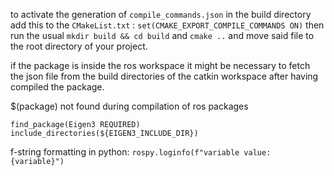 
to activate the generation of `compile_commands.json` in the build directory add this to the `CMakeList.txt` :
`set(CMAKE_EXPORT_COMPILE_COMMANDS ON)`
then run the usual `mkdir build && cd build` and `cmake ..` and move said file to the root directory of your project.

if the package is inside the ros workspace it might be necessary to fetch the json file from the build directories of the catkin workspace after having compiled the package.

$(package) not found during compilation of ros packages

```
find_package(Eigen3 REQUIRED)
include_directories(${EIGEN3_INCLUDE_DIR})
```


f-string formatting in python:
`rospy.loginfo(f"variable value: {variable}") `

